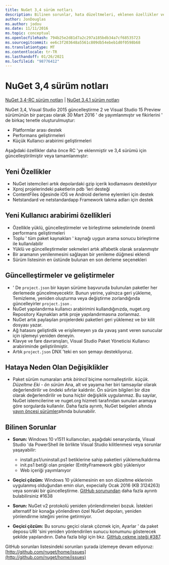 ```yaml
---
title: NuGet 3,4 sürüm notları
description: Bilinen sorunlar, hata düzeltmeleri, eklenen özellikler ve CCR 'ler dahil olmak üzere NuGet 3,4 sürüm notları.
author: JonDouglas
ms.author: jodou
ms.date: 11/11/2016
ms.topic: conceptual
ms.openlocfilehash: 794b25e2d81d7a2c297a185bdb34a7cf68535723
ms.sourcegitcommit: ee6c3f203648a5561c809db54ebeb1d0f0598b68
ms.translationtype: MT
ms.contentlocale: tr-TR
ms.lasthandoff: 01/26/2021
ms.locfileid: "98776412"
---
```

# <a name="nuget-34-release-notes"></a>NuGet 3,4 sürüm notları

[NuGet 3,4-RC sürüm notları](../release-notes/nuget-3.4-RC.md)  |  [NuGet 3.4.1 sürüm notları](../release-notes/nuget-3.4.1.md)

NuGet 3,4, Visual Studio 2015 güncelleştirme 2 ve Visual Studio 15 Preview sürümünün bir parçası olarak 30 Mart 2016 ' de yayımlanmıştır ve fikirlerini ' de birkaç tenetle oluşturulmuştur:

* Platformlar arası destek
* Performans geliştirmeleri
* Küçük Kullanıcı arabirimi geliştirmeleri

Aşağıdaki özellikler daha önce RC 'ye eklenmiştir ve 3,4 sürümü için güncelleştirilmiştir veya tamamlanmıştır:

## <a name="new-features"></a>Yeni Özellikler

* NuGet istemcileri artık depolardaki gzip içerik kodlamasını destekliyor
* Xproj projelerindeki paketlerin pdb 'leri desteği
* ContentFiles öğesinde iOS ve Android derleme eylemleri için destek
* Netstandard ve netstandardapp Framework takma adları için destek

## <a name="new-user-interface-features"></a>Yeni Kullanıcı arabirimi özellikleri

* Özellikle yüklü, güncelleştirmeler ve birleştirme sekmelerinde önemli performans geliştirmeleri
* Toplu ' tüm paket kaynakları ' kaynağı uygun arama sonucu birleştirme ile kullanılabilir
* Yüklü ve güncelleştirmeler sekmeleri artık alfabetik olarak sıralanmıştır
* Bir aramanın yenilenmesini sağlayan bir yenileme düğmesi eklendi
* Sürüm listesinin en üstünde bulunan en son derleme seçenekleri

## <a name="updates-and-improvements"></a>Güncelleştirmeler ve geliştirmeler

* ' De `project.json` bir kayan sürüme başvuruda bulunulan paketler her derlemede güncelmeyecektir. Bunun yerine, yalnızca geri yükleme, Temizleme, yeniden oluşturma veya değiştirme zorlandığında güncelleyirler `project.json` .
* NuGet yapılandırma kullanıcı arabirimini kullandığınızda, nuget.org Repository Kaynakları artık proje yapılandırmasına zorlanmaz.
* NuGet artık paylaşılan projelerdeki paketleri geri yüklemez ve bir kilit dosyası yazar.
* Ağ hatasını geliştirdik ve erişilemeyen ya da yavaş yanıt veren sunucular için işlemeyi yeniden deneyin.
* Klavye ve fare davranışları, Visual Studio Paket Yöneticisi Kullanıcı arabiriminde geliştirilmiştir.
* Artık `project.json` DNX 'teki en son şemayı destekliyoruz.

## <a name="breaking-changes"></a>Hataya Neden Olan Değişiklikler

* Paket sürüm numaraları artık *birincil* biçime normalleştirilir. *küçük*. *Düzeltme Eki* - *ön sürüm*   Ana, alt ve yayama her biri tamsayılar olarak değerlendirilir ve öndeki sıfırlar kaldırılır.  Ön sürüm bilgileri bir dize olarak değerlendirilir ve buna hiçbir değişiklik uygulanmaz. Bu sayılar, NuGet istemcilerine ve nuget.org hizmeti tarafından sunulan aramaya göre sorgularda kullanılır.  Daha fazla ayrıntı, NuGet belgeleri altında [yayın öncesi sürümler](../create-packages/prerelease-packages.md)altında bulunabilir.

## <a name="known-issues"></a>Bilinen Sorunlar

* **Sorun:** Windows 10 v1511 kullanıcıları, aşağıdaki senaryolarda, Visual Studio 'da PowerShell ile birlikte Visual Studio kilitlenmesi veya sorunlar yaşayabilir:
    * install.ps1/uninstall.ps1 betiklerine sahip paketleri yükleme/kaldırma
    * init.ps1 betiği olan projeler (EntityFramework gibi) yükleniyor
    * Web içeriği yayımlanıyor

* **Geçici çözüm:** Windows 10 yüklemesinin en son düzeltme eklerinin uygulanmış olduğundan emin olun, expecially Ocak 2016 (KB 3124263) veya sonraki bir güncelleştirme.  [GitHub sorunundan](http://github.com/nuget/home/issues/1638) daha fazla ayrıntı bulabilirsiniz #1638

* **Sorun:** NuGet v2 protokolü yeniden yönlendirmeleri bozuk.
İstekleri alternatif bir konağa yönlendiren özel NuGet depoları, yeniden yönlendirme isteğini yerine getirmiyor.
* **Geçici çözüm:**  Bu sorunu geçici olarak çözmek için, Ayarlar ' da paket deposu URI 'sini yeniden yönlendirilen sunucu konumunu gösterecek şekilde yapılandırın.
Daha fazla bilgi için bkz. [GitHub çekme isteği #387](https://github.com/NuGet/NuGet.Client/pull/387).

GitHub sorunları listesindeki sorunları şurada izlemeye devam ediyoruz: [http://github.com/nuget/home/issues](http://github.com/nuget/home/issues)